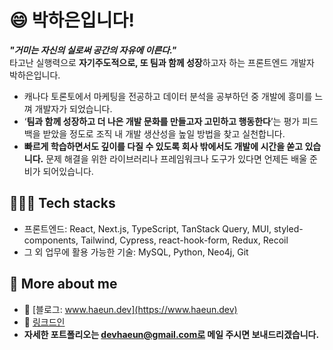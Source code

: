 
# 😄 박하은입니다!

_**"거미는 자신의 실로써 공간의 자유에 이른다."**_  
타고난 실행력으로 **자기주도적으로, 또 팀과 함께 성장**하고자 하는 프론트엔드 개발자 박하은입니다.

- 캐나다 토론토에서 마케팅을 전공하고 데이터 분석을 공부하던 중 개발에 흥미를 느껴 개발자가 되었습니다.  
- ‘**팀과 함께 성장하고 더 나은 개발 문화를 만들고자 고민하고 행동한다**’는 평가 피드백을 
받았을 정도로 조직 내 개발 생산성을 높일 방법을 찾고 실천합니다.
- **빠르게 학습하면서도 깊이를 다질 수 있도록 회사 밖에서도 개발에 시간을 쏟고 있습니다.** 문제 해결을 위한 라이브러리나 프레임워크나 도구가 있다면 언제든 배울 준비가 되어있습니다.

## 🙆🏻‍♀️ Tech stacks

- 프론트엔드: React, Next.js, TypeScript, TanStack Query, MUI, styled-components, Tailwind, Cypress, react-hook-form, Redux, Recoil
- 그 외 업무에 활용 가능한 기술: MySQL, Python, Neo4j, Git

## 👀 More about me 

- 📕 [블로그: www.haeun.dev](https://www.haeun.dev)
- 📂 [링크드인](https://www.linkedin.com/in/hailey-park/)
- **자세한 포트폴리오는 devhaeun@gmail.com로 메일 주시면 보내드리겠습니다.**
